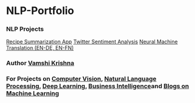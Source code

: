 # NLP-Portfolio

### NLP Projects
[Recipe Summarization App](https://github.com/vamshigunji183/Recipe-Summarizer)
[Twitter Sentiment Analysis](https://github.com/vamshigunji183/Sentiment-Analysis-Twitter)
[Neural Machine Translation (EN-DE, EN-FN)](https://github.com/vamshigunji183/Neural-Machine-Translation)


### Author [Vamshi Krishna](https://www.linkedin.com/in/venkata-gunji/)

### For Projects on [Computer Vision](https://github.com/vamshigunji183/Data-Science-portfolio), [Natural Language Processing](https://github.com/vamshigunji183/Data-Science-portfolio), [Deep Learning](https://github.com/vamshigunji183/Data-Science-portfolio), [Business Intelligence](https://github.com/vamshigunji183/Data-Science-portfolio)and [Blogs on Machine Learning](https://github.com/vamshigunji183/Data-Science-portfolio)
